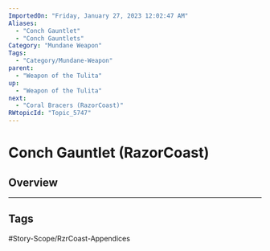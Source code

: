 ```yaml
---
ImportedOn: "Friday, January 27, 2023 12:02:47 AM"
Aliases:
  - "Conch Gauntlet"
  - "Conch Gauntlets"
Category: "Mundane Weapon"
Tags:
  - "Category/Mundane-Weapon"
parent:
  - "Weapon of the Tulita"
up:
  - "Weapon of the Tulita"
next:
  - "Coral Bracers (RazorCoast)"
RWtopicId: "Topic_5747"
---
```

# Conch Gauntlet (RazorCoast)
## Overview

---
## Tags
#Story-Scope/RzrCoast-Appendices

